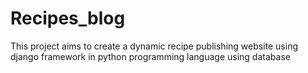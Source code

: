 # Recipes_blog
This project aims to create a dynamic recipe publishing website using django framework in python programming language using database
